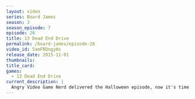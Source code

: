 ```yaml
---
layout: video
series: Board James
season: 3
season_episode: 7
episode: 26
title: 13 Dead End Drive
permalink: /board-james/episode-26
video_id: 5amFRDngyHs
release_date: 2015-11-01
thumbnails: 
title_card: 
games:
  - 13 Dead End Drive
current_description: |
  Angry Video Game Nerd delivered the Halloween episode, now it's time for Board James to ease your post-Halloween sadness. Se Board James 13 Dead End Drive !
---
```


